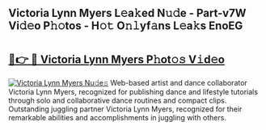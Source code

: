 ## Victoria Lynn Myers L𝚎a𝚔ed N𝚞𝚍e - Part-v7W Vi𝚍𝚎o P𝚑𝚘tos - H𝚘𝚝 O𝚗𝚕yf𝚊ns L𝚎a𝚔s EnoEG

# <h2><a href="http://kf7rhjp.oniu.top/?m=Victoria+Lynn+Myers">🔗👉 🔴 Victoria Lynn Myers P𝚑ot𝚘𝚜 V𝚒d𝚎o</a></h2>

[![Victoria Lynn Myers Nu𝚍e𝚜](https://i.imgur.com/0qMVB7G.gif)](http://kf7rhjp.oniu.top/?m=Victoria+Lynn+Myers)
Web-based artist and dance collaborator Victoria Lynn Myers, recognized for publishing dance and lifestyle tutorials through solo and collaborative dance routines and compact clips. Outstanding juggling partner Victoria Lynn Myers, recognized for their remarkable abilities and accomplishments in juggling with others.  
